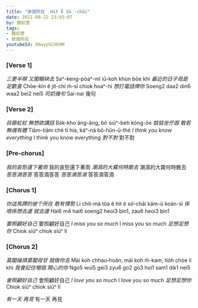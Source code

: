 ```yaml
---
title: "彼個所在  Hit Ê Só͘-chāi"
date: 2021-08-22 23:03:07
by: 魏如萱
tags:
- 魏如萱
- 彼個所在
youtubeId: 86wypSCXK9M
---
```


### [Verse 1]

*三更半暝 又閣睏袂去*
Saⁿ-keng-pòaⁿ-mî iū-koh khùn bōe khì
*最近的日子毋是足歡喜*
Chòe-kīn ê ji̍t-chí m̄-sī chiok hoaⁿ-hí
*想打電話俾你*
Soeng2 daa2 din6 waa2 bei2 nei5
*司奶幾句*
Sai-nai 幾句

### [Verse 2]

*目箍紅紅 無想欲講話*
Ba̍k-kho͘ âng-âng, bô siūⁿ-beh kóng-ōe
*惦惦坐佇遐 敢若無魂有體*
Tiām-tiām chē tī hia, káⁿ-ná bô-hûn-ū-thé
*I think you know everything*
I think you know everything
*對不對*
對不對

### [Pre-chorus]

*我的哀愁還下著雨*
我的哀愁還下著雨
*潮濕的大霧何時散去*
潮濕的大霧何時散去
*答答滴答答*
答答滴答答
*答答滴答滴*
答答滴答滴

### [Chorus 1]

*你這馬蹛的彼个所在 敢有慣勢*
Lí chit-má tòa ê hit ê só͘-chāi kám-ū koàn-sì
*係唔係想去邊 就去邊*
Hai6 m4 hai6 soeng2 heoi3 bin1, zau6 heoi3 bin1

*要照顧好自己*
要照顧好自己
*I miss you so much*
I miss you so much
*足想足想你*
Chiok siūⁿ chiok siūⁿ lí

### [Chorus 2]

*莫閣操煩莫閣毋甘 就做你去*
Mài koh chhau-hoân, mài koh m̄-kam, tio̍h chòe lí khì
*我會記住嗰個 開心的你*
Ngo5 wui5 gei3 zyu6 go2 go3 hoi1 sam1 dik1 nei5

*會照顧好自己*
會照顧好自己
*I love you so much*
I love you so much
*足想足想你*
Chiok siūⁿ chiok siūⁿ lí

*有一天  再見*
有一天  再見
